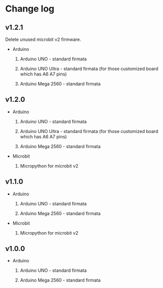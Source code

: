 # Change log

## v1.2.1

Delete unused microbit v2 firmware.

- Arduino
    1. Arduino UNO - standard firmata

    2. Arduino UNO Ultra - standard firmata (for those customized board which has A6 A7 pins)

    3. Arduino Mega 2560 - standard firmata

## v1.2.0

- Arduino

    1. Arduino UNO - standard firmata

    2. Arduino UNO Ultra - standard firmata (for those customized board which has A6 A7 pins)

    3. Arduino Mega 2560 - standard firmata

- Microbit

    1. Micropython for microbit v2

## v1.1.0

- Arduino

    1. Arduino UNO - standard firmata

    2. Arduino Mega 2560 - standard firmata

- Microbit

    1. Micropython for microbit v2

## v1.0.0

- Arduino

  1. Arduino UNO - standard firmata

  2. Arduino Mega 2560 - standard firmata
